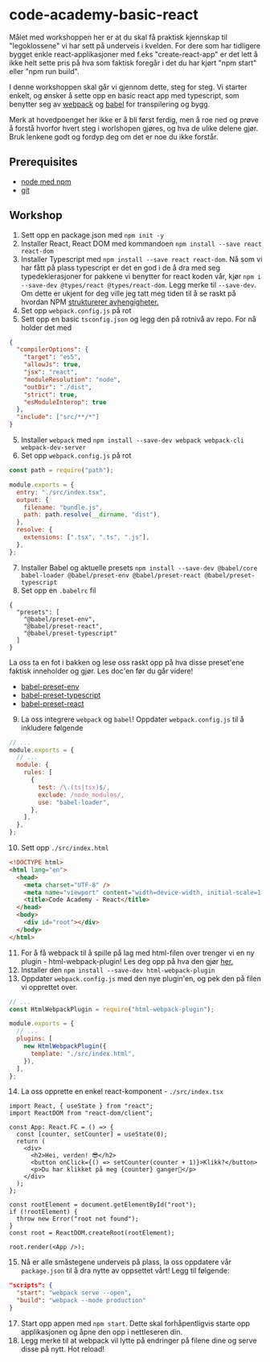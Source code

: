 # code-academy-basic-react

Målet med workshoppen her er at du skal få praktisk kjennskap til "legoklossene" vi har sett på underveis i kvelden.
For dere som har tidligere bygget enkle react-applikasjoner med f.eks "create-react-app" er det lett å ikke helt sette pris på hva som faktisk foregår i det du har kjørt "npm start" eller "npm run build".

I denne workshoppen skal går vi gjennom dette, steg for steg. Vi starter enkelt, og ønsker å sette opp en basic react app med typescript, som benytter seg av [webpack](https://webpack.js.org/) og [babel](https://babeljs.io/) for transpilering og bygg.

Merk at hovedpoenget her ikke er å bli først ferdig, men å roe ned og prøve å forstå hvorfor hvert steg i worlshopen gjøres, og hva de ulike delene gjør. Bruk lenkene godt og fordyp deg om det er noe du ikke forstår.

## Prerequisites

- [node med npm](https://nodejs.org/en)
- [git](https://git-scm.com/)

## Workshop

1. Sett opp en package.json med `npm init -y`
2. Installer React, React DOM med kommandoen `npm install --save react react-dom`
3. Installer Typescript med `npm install --save react react-dom`. Nå som vi har fått på plass typescript er det en god i de å dra med seg typedeklerasjoner for pakkene vi benytter for react koden vår, kjør `npm i --save-dev @types/react @types/react-dom`. Legg merke til `--save-dev`. Om dette er ukjent for deg ville jeg tatt meg tiden til å se raskt på hvordan NPM [strukturerer avhengigheter.](https://docs.npmjs.com/specifying-dependencies-and-devdependencies-in-a-package-json-file)
4. Set opp `webpack.config.js` på rot
5. Sett opp en basic `tsconfig.json` og legg den på rotnivå av repo. For nå holder det med

```json
{
  "compilerOptions": {
    "target": "es5",
    "allowJs": true,
    "jsx": "react",
    "moduleResolution": "node",
    "outDir": "./dist",
    "strict": true,
    "esModuleInterop": true
  },
  "include": ["src/**/*"]
}
```

5. Installer `webpack` med `npm install --save-dev webpack webpack-cli webpack-dev-server`
6. Set opp `webpack.config.js` på rot

```js
const path = require("path");

module.exports = {
  entry: "./src/index.tsx",
  output: {
    filename: "bundle.js",
    path: path.resolve(__dirname, "dist"),
  },
  resolve: {
    extensions: [".tsx", ".ts", ".js"],
  },
};
```

7. Installer Babel og aktuelle presets `npm install --save-dev @babel/core babel-loader @babel/preset-env @babel/preset-react @babel/preset-typescript`
8. Set opp en `.babelrc` fil

```
{
  "presets": [
    "@babel/preset-env",
    "@babel/preset-react",
    "@babel/preset-typescript"
  ]
}
```

La oss ta en fot i bakken og lese oss raskt opp på hva disse preset'ene faktisk inneholder og gjør. Les doc'en før du går videre!

- [babel-preset-env](https://babeljs.io/docs/babel-preset-env)
- [babel-preset-typescript](https://babeljs.io/docs/babel-preset-typescript)
- [babel-preset-react](https://babeljs.io/docs/babel-preset-react)

9. La oss integrere `webpack` og `babel`! Oppdater `webpack.config.js` til å inkludere følgende

```js
// ...
module.exports = {
  // ...
  module: {
    rules: [
      {
        test: /\.(ts|tsx)$/,
        exclude: /node_modules/,
        use: "babel-loader",
      },
    ],
  },
};
```

10. Sett opp `./src/index.html`

```html
<!DOCTYPE html>
<html lang="en">
  <head>
    <meta charset="UTF-8" />
    <meta name="viewport" content="width=device-width, initial-scale=1.0" />
    <title>Code Academy - React</title>
  </head>
  <body>
    <div id="root"></div>
  </body>
</html>
```

11. For å få webpack til å spille på lag med html-filen over trenger vi en ny plugin - html-webpack-plugin! Les deg opp på hva den gjør [her.](https://webpack.js.org/plugins/html-webpack-plugin/)
12. Installer den `npm install --save-dev html-webpack-plugin`
13. Oppdater `webpack.config.js` med den nye plugin'en, og pek den på filen vi opprettet over.

```js
// ...
const HtmlWebpackPlugin = require("html-webpack-plugin");

module.exports = {
  // ...
  plugins: [
    new HtmlWebpackPlugin({
      template: "./src/index.html",
    }),
  ],
};
```

14. La oss opprette en enkel react-komponent - `./src/index.tsx`

```tsx
import React, { useState } from "react";
import ReactDOM from "react-dom/client";

const App: React.FC = () => {
  const [counter, setCounter] = useState(0);
  return (
    <div>
      <h2>Hei, verden! 😎</h2>
      <button onClick={() => setCounter(counter + 1)}>Klikk?</button>
      <p>Du har klikket på meg {counter} ganger🥵</p>
    </div>
  );
};

const rootElement = document.getElementById("root");
if (!rootElement) {
  throw new Error("root not found");
}
const root = ReactDOM.createRoot(rootElement);

root.render(<App />);
```

15. Nå er alle småstegene underveis på plass, la oss oppdatere vår `package.json` til å dra nytte av oppsettet vårt! Legg til følgende:

```json
"scripts": {
  "start": "webpack serve --open",
  "build": "webpack --mode production"
}
```

17. Start opp appen med `npm start`. Dette skal forhåpentligvis starte opp applikasjonen og åpne den opp i nettleseren din.
18. Legg merke til at webpack vil lytte på endringer på filene dine og serve disse på nytt. Hot reload!
